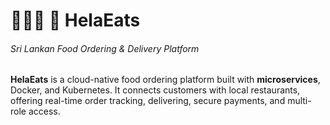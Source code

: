 # 🍔🧋🌮 🚚 HelaEats

###### Sri Lankan Food Ordering & Delivery Platform

**HelaEats** is a cloud-native food ordering platform built with **microservices**, Docker, and Kubernetes. It connects customers with local restaurants, offering real-time order tracking, delivering, secure payments, and multi-role access.
